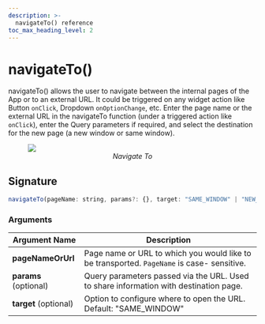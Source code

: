 ```yaml
---
description: >-
  navigateTo() reference
toc_max_heading_level: 2
---
```


# navigateTo()

navigateTo() allows the user to navigate between the internal pages of the App or to an external URL. It could be triggered on any widget action like Button `onClick`, Dropdown `onOptionChange`, etc. Enter the page name or the external URL in the navigateTo function (under a triggered action like `onClick`), enter the Query parameters if required, and select the destination for the new page (a new window or same window).


<figure>
    <img src="/img/nav-to-action.png" style={{width:"700px", height:"auto"}}alt="Navigate To" />
    <figcaption align="center" ><i>Navigate To</i></figcaption>
</figure>

## Signature

```javascript
navigateTo(pageName: string, params?: {}, target: "SAME_WINDOW" | "NEW_WINDOW") -> Promise
```

### Arguments

| **Argument Name**     | **Description**                                                                        |
| --------------------- | -------------------------------------------------------------------------------------- |
| **pageNameOrUrl**     | Page name or URL to which you would like to be transported. `PageName` is case- sensitive. |
| **params** (optional) | Query parameters passed via the URL. Used to share information with destination page.  |
| **target** (optional) | Option to configure where to open the URL. Default: "SAME\_WINDOW"                     |

